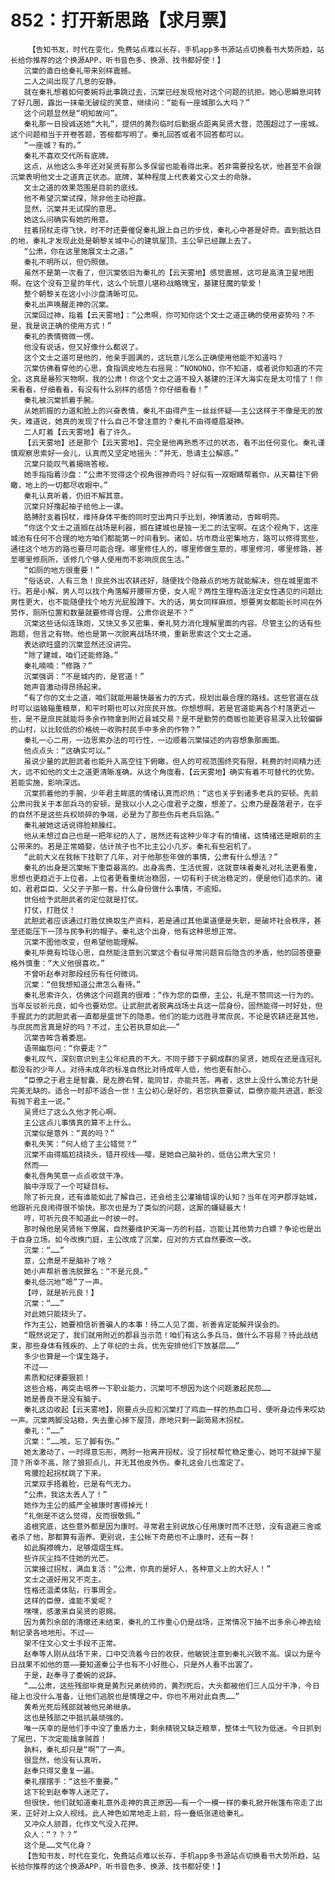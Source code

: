 # 852：打开新思路【求月票】
        【告知书友，时代在变化，免费站点难以长存，手机app多书源站点切换看书大势所趋，站长给你推荐的这个换源APP，听书音色多、换源、找书都好使！】
       沉棠的直白给秦礼带来别样震撼。
       二人之间出现了几息的安静。
       就在秦礼想着如何委婉将此事跳过去，沉棠已经发现他对这个问题的抗拒。她心思瞬息间转了好几圈，露出一抹毫无破绽的笑意，继续问：“能有一座城那么大吗？”
       这个问题显然是“明知故问”。
       秦礼那一日投诚送她“大礼”，提供的黄烈临时后勤据点距离吴贤大营，范围超过了一座城。这个问题相当于开卷答题，答桉都写明了。秦礼回答或者不回答都可以。
       “一座城？有的。”
       秦礼不喜欢交代所有底牌。
       这点，从他这么多年还对吴贤有那么多保留也能看得出来。若非需要投名状，他甚至不会跟沉棠表明他文士之道真正状态。底牌，某种程度上代表着文心文士的命脉。
       文士之道的效果范围是目前的底线。
       他不希望沉棠试探，除非他主动袒露。
       显然，沉棠并无试探的意思。
       她这么问确实有她的用意。
       拄着拐杖走得飞快，时不时还要催促秦礼跟上自己的步伐，秦礼心中甚是好奇。直到抵达目的地，秦礼才发现此处是朝黎关城中心的建筑屋顶，主公早已经蹦上去了。
       “公肃，你在这里施展文士之道。”
       秦礼不明所以，但仍照做。
       虽然不是第一次看了，但沉棠依旧为秦礼的【云天雾地】感觉震撼，这可是高清卫星地图啊。在这个没有卫星的年代，这么个玩意儿堪称战略瑰宝，基建狂魔的挚爱！
       整个朝黎关在这小小沙盘清晰可见。
       秦礼出声唤醒走神的沉棠。
       沉棠回过神，指着【云天雾地】：“公肃啊，你可知你这个文士之道正确的使用姿势吗？不是，我是说正确的使用方式！”
       秦礼的表情微微一愣。
       他没有说话，但又好像什么都说了。
       这个文士之道可是他的，他亲手圆满的，这玩意儿怎么正确使用他能不知道吗？
       沉棠仿佛看穿他的心思，食指调皮地左右摇晃：“NONONO，你不知道，或者说你知道的不完全。这真是暴殄天物啊，我的公肃！你这个文士之道不投入基建的汪洋大海实在是太可惜了！你来看看，仔细看看，有没有什么别样的感悟？你仔细看看！”
       秦礼被沉棠抓着手腕。
       从她抓握的力道和脸上的兴奋表情，秦礼不由得产生一丝丝怀疑——主公这样子不像是无的放失，难道说，她真的发现了什么自己不曾注意的？秦礼不由得蹙眉凝神。
       二人盯着【云天雾地】看了许久。
       【云天雾地】还是那个【云天雾地】，完全是他再熟悉不过的状态，看不出任何变化。秦礼谨慎观察思索好一会儿，认真而又坚定地摇头：“并无，恳请主公解惑。”
       沉棠只能叹气着揭晓答桉。
       她手指指着沙盘：“公肃不觉得这个视角很神奇吗？好似有一双眼睛帮着你，从天幕往下俯瞰，地上的一切都尽收眼中。”
       秦礼认真听着，仍旧不解其意。
       沉棠只好撸起袖子给他上一课。
       胳膊肘支着拐杖，维持身体平衡的同时空出两只手比划，神情激动，杏眸明亮。
       “你这个文士之道搁在战场是利器，搁在建城也是独一无二的法宝啊。在这个视角下，这座城池有任何不合理的地方咱们都能第一时间看到。诸如，坊市商业密集地方，路可以修得宽些，通往这个地方的路也要尽可能合理。哪里修住人的，哪里修做生意的，哪里修河，哪里修路，甚至哪里修厕所，该修几个够人使用而不影响庶民生活。”
       “如厕的地方很重要！”
       “俗话说，人有三急！庶民外出农耕还好，随便找个隐蔽点的地方就能解决，但在城里面不行。若是小解，男人可以找个角落解开腰带方便，女人呢？两性生理构造注定女性遇见的问题比男性更大，也不能随便找个地方光屁股蹲下。大的话，男女同样麻烦。想要男女都能长时间在外劳作，厕所位置和数量就要修得合理。公肃你说是不？”
       沉棠这些话似连珠炮，又快又多又密集，秦礼努力消化理解里面的内容。尽管主公的话有些跑题，但言之有物。他也是第一次脱离战场环境，重新思索这个文士之道。
       表达欲旺盛的沉棠显然还没讲完。
       “除了建城，咱们还能修路。”
       秦礼喃喃：“修路？”
       沉棠强调：“不是城内的，是官道！”
       她声音激动得昂扬起来。
       “有了你的文士之道，咱们就能用最快最省力的方式，规划出最合理的路线。这些官道在战时可以运输辎重粮草，和平时期也可以对庶民开放。你想想啊，若是官道能离各个村落更近一些，是不是庶民就能将多余作物拿到附近县城交易？是不是勤劳的商贩也能更容易深入比较偏僻的山村，以比较低的价格统一收购村民手中多余的作物？”
       秦礼一心二用，一边思索办法的可行性，一边顺着沉棠描述的内容想象那画面。
       他点点头：“这确实可以。”
       虽说少量的武胆武者也能升入高空往下俯瞰，但人的可视范围终究有限，耗费的时间精力还大，远不如他的文士之道更清晰准确。从这个角度看，【云天雾地】确实有着不可替代的优势。若能实施，影响深远。
       沉棠抓着他的手腕，少年君主眸底的情绪认真而炽热：“这也关乎到诸多老兵的安顿。先前公肃问我关于本部兵马的安顿，是我以小人之心度君子之腹，想差了。公肃乃是磊落君子，在乎的自然不是这些兵权琐碎的争端，必是为了那些伤兵老兵后路。”
       秦礼被她这话说得脸颊臊红。
       他从未想过自己也是一把年纪的人了，居然还有这种少年才有的情绪，这情绪还是眼前的主公带来的。若是正常婚娶，估计孩子也不比主公小几岁。秦礼有些宕机了。
       “此前大义在我帐下挂职了几年，对于他那些年做的事情，公肃有什么想法？”
       秦礼的出身是沉棠帐下重臣最高的。出身高贵，生活优握，这就意味着秦礼对礼法更看重，思想也更趋近于上位者。上位者更看重统治稳固，一切有利于统治稳定的，便是他们追求的。诸如，君君臣臣、父父子子那一套。什么身份做什么事情，不逾矩。
       世俗给予武胆武者的定位就是打仗。
       打仗，打胜仗！
       武胆武者应该通过打胜仗换取生产资料，若是通过其他渠道便是失职，是破坏社会秩序，甚至还能压下一顶与民争利的帽子。秦礼这个出身，他有这种思想正常。
       沉棠不图他改变，但希望他能理解。
       秦礼毕竟有玲珑心思，自然能注意到沉棠这个看似寻常问题背后隐含的矛盾，他的回答便要格外慎重：“大义他很喜欢。”
       不曾听赵奉对那段经历有任何微词。
       沉棠：“但我想知道公肃怎么看待。”
       秦礼思索许久，仿佛这个问题真的很难：“作为您的臣僚，主公，礼是不赞同这一行为的。当年反驳祈元良，如今也要劝您。让武胆武者脱离战场士兵这一层身份，固然能得一时好处，但手握武力的武胆武者一直都是盛世下的隐患。他们的能力远胜寻常庶民，不论是农耕还是其他，与庶民而言真是好的吗？不过，主公若执意如此——”
       沉棠杏眸含着委屈。
       语带幽怨问：“你要走？”
       秦礼叹气，深刻意识到主公年纪真的不大。不同于膝下子嗣成群的吴贤，她现在还是连冠礼都没有的少年人。对待未成年的标准自然比对待成年人低，他也更有耐心。
       “臣僚之于君主是智囊、是左膀右臂，能同甘，亦能共苦。再者，这世上没什么策论方针是完美无缺的。适合一时却不适合一世！主公初心是好的，若您执意要试，臣僚亦能共进退，断没有抛下君主一说。”
       吴贤烂了这么久他才死心啊。
       主公这点儿事情真的算不上什么。
       沉棠似是意外：“真的吗？”
       秦礼失笑：“何人给了主公错觉？”
       沉棠不由得尴尬挠挠头，错开视线——嘤，是她自己脑补的，低估公肃大宝贝！
       然而——
       秦礼唇角笑意一点点收敛干净。
       脑中浮现了一个可疑目标。
       除了祈元良，还有谁能如此了解自己，还会给主公灌输错误的认知？当年在河尹郡浮姑城，他跟祈元良闹得很不愉快。那次也是为了类似的问题，这厮的嫌疑最大！
       哼，可祈元良不知道此一时彼一时。
       那时候他是吴贤帐下僚属，自然要维护天海一方的利益，岂能让其他势力白嫖？争论也是出于自身立场。如今改换门庭，主公改成了沉棠，应对的方式自然要改一改。
       沉棠：“……”
       意，公肃是不是脑补了啥？
       她小声帮祈善洗脱罪名：“不是元良。”
       秦礼低沉地“嗯”了一声。
       【哼，就是祈元良！】
       沉棠：“……”
       对此她只能挠头了。
       作为主公，她要相信祈善骗人的本事！待二人见了面，祈善肯定能解开误会的。
       “既然说定了，我们就用附近的郡县当示范！咱们有这么多兵马，做什么不容易？待此战结束，那些身体有残疾的、上了年纪的士兵，优先安排他们下放基层……”
       多少也算是一个谋生路子。
       不过——
       素质和纪律要狠抓！
       这些合格，再突击培养一下职业能力，沉棠可不想因为这个问题激起民怨……
       她是善良不是没有脑子。
       秦礼这边收起【云天雾地】，刚要点头应和沉棠打了鸡血一样的热血口号，便听身边传来哎幼一声。沉棠两脚没站稳，失去重心掉下屋顶，原地只剩一副简易木拐杖。
       秦礼：“……”
       沉棠：“……咳，忘了脚有伤。”
       她太激动了，一时得意忘形，两肘一抬离开拐杖。没了拐杖帮忙稳定重心，她可不就掉下屋顶？所幸不高，除了狼狈点儿，并无其他皮外伤。秦礼这会儿也澹定了。
       弯腰捡起拐杖跳了下来。
       沉棠双手捂着脸，已是有气无力。
       “公肃，我这太丢人了！”
       她作为主公的威严全被康时害得掉光！
       “礼倒是不这么觉得，反而很敬佩。”
       追根究底，这些意外都是因为康时。寻常君主别说放心任用康时而不迁怒，没有退避三舍或者杀了他，那都算有涵养。更别说，主公帐下奇葩也不止康时，还有一群！
       如此胸襟魄力，足够熠熠生辉。
       些许灰尘挡不住她的光芒。
       沉棠接过拐杖，满血复活：“公肃，你真的是好人，各种意义上的大好人！”
       文士之道好用又不克主。
       性格还温柔体贴，行事周全。
       这样的臣僚，谁能不爱呢？
       嘿嘿，感激来自吴贤的恩赐。
       因为黄烈余部的清缴还未结束，秦礼的工作重心仍是战场，正常情况下抽不出多余心神去绘制记录各地地形。不过——
       架不住文心文士手段不正常。
       赵奉等人刚从战场下来，口中交流着今日的收获，他敏锐注意到秦礼兴致不高。误以为是今日战果不如他的意——要知道秦公子也有不小好胜心，只是外人看不出罢了。
       于是，赵奉寻了委婉的说辞。
       “……公肃，这些残部毕竟是黄烈兄弟统帅的，黄烈死后，大头都被他们三人瓜分干净，今日碰上也没什么准备，让他们逃脱也是情理之中，你也不用对此自责……”
       黄希光死后残部就被他兄弟继承。
       这也是残部之中抵抗最顽强的。
       唯一庆幸的是他们手中没了重盾力士，剩余精锐又缺乏粮草，整体士气较为低迷。今日抓到了尾巴，下次定能擒拿贼首！
       孰料，秦礼却只是“啊”了一声。
       很显然，他没有认真听。
       赵奉只得又重复一遍。
       秦礼摆摆手：“这些不重要。”
       这下轮到赵奉等人迷茫了。
       但很快，他们就知道秦礼意外走神的真正原因——有一个一模一样的秦礼掀开帐篷布帘走了出来，正好对上众人视线。此人神色如常地走上前，将一叠纸张递给秦礼。
       又冲众人颔首，化作文气没入花押。
       众人：“？？？”
       这个是……文气化身？
       【告知书友，时代在变化，免费站点难以长存，手机app多书源站点切换看书大势所趋，站长给你推荐的这个换源APP，听书音色多、换源、找书都好使！】